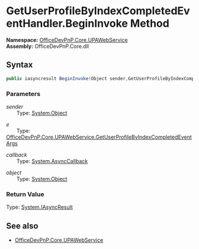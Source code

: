 # GetUserProfileByIndexCompletedEventHandler.BeginInvoke Method  
**Namespace:** [OfficeDevPnP.Core.UPAWebService](OfficeDevPnP.Core.UPAWebService.md)  
**Assembly:** OfficeDevPnP.Core.dll  
## Syntax
```C#
public iasyncresult BeginInvoke(Object sender,GetUserProfileByIndexCompletedEventArgs e,AsyncCallback callback,Object object)
```
### Parameters
*sender*  
&emsp;&emsp;Type: [System.Object](System.Object.md) 
&emsp;&emsp;  
  
*e*  
&emsp;&emsp;Type: [OfficeDevPnP.Core.UPAWebService.GetUserProfileByIndexCompletedEventArgs](OfficeDevPnP.Core.UPAWebService.GetUserProfileByIndexCompletedEventArgs.md) 
&emsp;&emsp;  
  
*callback*  
&emsp;&emsp;Type: [System.AsyncCallback](System.AsyncCallback.md) 
&emsp;&emsp;  
  
*object*  
&emsp;&emsp;Type: [System.Object](System.Object.md) 
&emsp;&emsp;  
  
### Return Value
Type: [System.IAsyncResult](System.IAsyncResult.md 
)
## See also
- [OfficeDevPnP.Core.UPAWebService](OfficeDevPnP.Core.UPAWebService.md)
